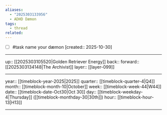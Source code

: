 ```yaml
---
aliases:
  - "2025303133956"
  - ADHD Dæmon
tags:
  - thread
related:
---
```


- [ ] #task name your dæmon  [created:: 2025-10-30]

***

up:: [[2025303105520|Golden Retriever Energy]]
back:: 
forward:: [[2025303134148|The Archivist]]
layer:: [[layer-099]]

***

year:: [[timeblock-year-2025|2025]]
quarter:: [[timeblock-quarter-4|Q4]]
month:: [[timeblock-month-10|October]]
week:: [[timeblock-week-44|W44]]
date:: [[timeblock-date-Oct30|Oct 30]]
day:: [[timeblock-weekday-4|Thursday]] ([[timeblock-monthday-30|30th]])
hour:: [[timeblock-hour-13|H13]]

***
